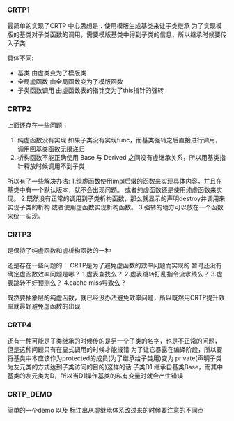 


### CRTP1

最简单的实现了CRTP
中心思想是：使用模版生成基类来让子类继承
为了实现模版的基类对子类函数的调用，需要模版基类中得到子类的信息，所以继承时候要传入子类

具体不同:

- 基类
    由虚类变为了模版类
- 全局虚函数
    由全局函数变为了模版函数
- 子类函数调用
    由虚函数表的指针变为了this指针的强转



### CRTP2

上面还存在一些问题：
 1. 纯虚函数没有实现
    如果子类没有实现func，而基类强转之后直接进行调用，调用回基类函数无限递归
 2. 析构函数不能正确使用
    Base<Derived> 与 Derived 之间没有虚继承关系，所以用基类指针释放时候调用不到子类

所以有了一些解决办法:
1.纯虚函数使用impl后缀的函数来实现具体内容，并且在基类中有一个默认版本，就不会出现问题。
或者纯虚函数还是使用纯虚函数来实现。
2.既然没有正常的调用到子类析构函数，那么就显示的声明destroy并调用来实现子类的析构
或者使用虚函数实现析构函数。
3.强转的地方可以放在一个函数来统一实现。



### CRTP3

是保持了纯虚函数和虚析构函数的一种

还是存在一些问题的：
CRTP是为了避免虚函数的效率问题而实现的
暂时还没有确定虚函数效率问题是哪？
1.虚表查找么？
2.虚表跳转打乱指令流水线么？
3.虚表跳转不好预测么？
4.cache miss导致么？

既然要抽象层的纯虚函数，就已经没办法避免效率问题，所以既然用CRTP提升效率就最好避免虚函数的出现



### CRTP4

还有一种可能是子类继承的时候传的是另一个子类的名字，也是不正常的问题，
但是这种问题只有在显式调用的时候才能报错
为了让它暴露在编译阶段，所以要将基类中本应该作为protected的成员(为了继承给子类用)变为
private(声明子类为友元类的方式达到子类访问的目的)这样的话
子类D1 继承自基类Base<D>，而其中基类的友元类为D，所以当D1操作基类的私有变量时就会产生错误



### CRTP_DEMO

简单的一个demo 以及 标注出从虚继承体系改过来的时候要注意的不同点



